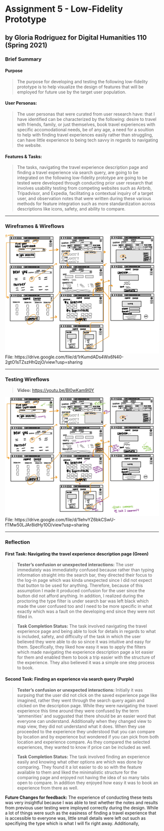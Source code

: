 # Assignment 5 - Low-Fidelity Prototype
## by Gloria Rodriguez for Digital Humanities 110 (Spring 2021)

### Brief Summary

#### Purpose
> The purpose for developing and testing the following low-fidelity prototype is to help visualize the design of features that will be employed for future use by the target user population.

#### User Personas:
> The user personas that were curated from user research have: that I have identified can be characterized by the following: desire to travel with friends, family, or just themselves, book travel experiences with specific accomodational needs, be of any age, a need for a soultion to help with finding travel experiences easily rather than struggling, can have little experience to being tech savvy in regards to navigating the website.


#### Features & Tasks:
> The tasks, navigating the travel experience description page and finding a travel experience via search query, are going to be integrated on the following low-fidelity prototype are going to be tested were developed through conducting prior user research that involves usability testing from competing websites such as Airbnb, Tripadvisor, and Expedia, facilitating a contextual inquiry of a target user, and observation notes that were written during these various methods for feature integration such as more standardization across descriptions like icons, safety, and ability to compare.

---

### Wireframes & Wireflows
<img src="./images/OGWIREFRAME.jpg" width=700px>
File: https://drive.google.com/file/d/1rKumdADs4Wx6N40-2gtO1sTZszHhQzjO/view?usp=sharing

---

### Testing Wireflows
> **Video:** https://youtu.be/BI0wKam9l0Y

<img src="./images/TESTEDWIREFLOW.jpg" width=700px>
File: https://drive.google.com/file/d/1lehvYZ6bkCSwU-fTMw50LJAr8idHy10O/view?usp=sharing

---
### Reflection 

#### First Task: Navigating the travel experience description page (Green)
> **Tester’s confusion or unexpected interactions:** The user immediately was immediatelty confused because rather than typing information straight into the search bar, they directed their focus to the log-in page which was kinda unexpected since I did not expect that button to be used for anything. Therefore, because of this assumption I made it produced confusion for the user since the button did not afford anything. In addition, I realized during the proctoring the type filter is under search bar was left black which made the user confused too and I need to be more specific in what exactly which was a fault on the developing end since they were not filled in.

> **Task Completion Status:** The task involved navigating the travel experience page and being able to look for details in regards to what is included, safety, and difficulty of the task in which the user believed they were able to do so since it was intuitive and easy for them. Specifically, they liked how easy it was to apply the filters which made navigating the experience description page a lot easier for them and enabled them to book a trip easier with the structure of the experience. They also believed it was a simple one step process to book. 

#### Second Task: Finding an experience via search query (Purple)
> **Tester’s confusion or unexpected interactions:** Initially it was surpsing that the user did not click on the saved experience page like imagined, rather they went through the search query again and clicked on the description page. While they were navigating the travel experience this time around they were confused by the term 'ammenities' and suggusted that there should be an easier word that everyone can understand. Additionally when they changed view to map view, they did not understand what it does. When they use proceeded to the experience they understood that you can compare by location and by experience but wondered if you can pick from both location and experience compare. As they compared the selected experiences, they wanted to know if price can be included as well. 

> **Task Completion Status:** The task involved finding an experience easily and knowing what other options are which was done by comparing. They found it a lot easier to do so with the feature available to them and liked the minimalistic structure for the comparing page and enjoyed not having the idea of so many tabs open to compare. In addition they enjoyed how easy it was to book an experience from there as well. 

**Future Changes for feedback:** The experience of conducting these tests was very insightful because I was able to test whether the notes and results from previous user testing were imployed correctly during the design. While a lot of things were such as the easiness of finding a travel experience that is accessible to everyone was, little small details were left out such as specifiying the type which is what I will fix right away. Additionally, 
